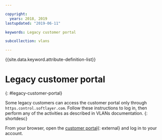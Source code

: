 ```yaml
---

copyright:
  years: 2018, 2019
lastupdated: "2019-06-11"

keywords: Legacy customer portal

subcollection: vlans

---
```


{{site.data.keyword.attribute-definition-list}}

# Legacy customer portal
{: #legacy-customer-portal}

Some legacy customers can access the customer portal only through `https.control.softlayer.com`. Follow these instructions to log in, then perform any of the activities as described in VLANs documentation.
{: shortdesc}

From your browser, open the [customer portal](https://control.softlayer.com/){: external} and log in to your account.
